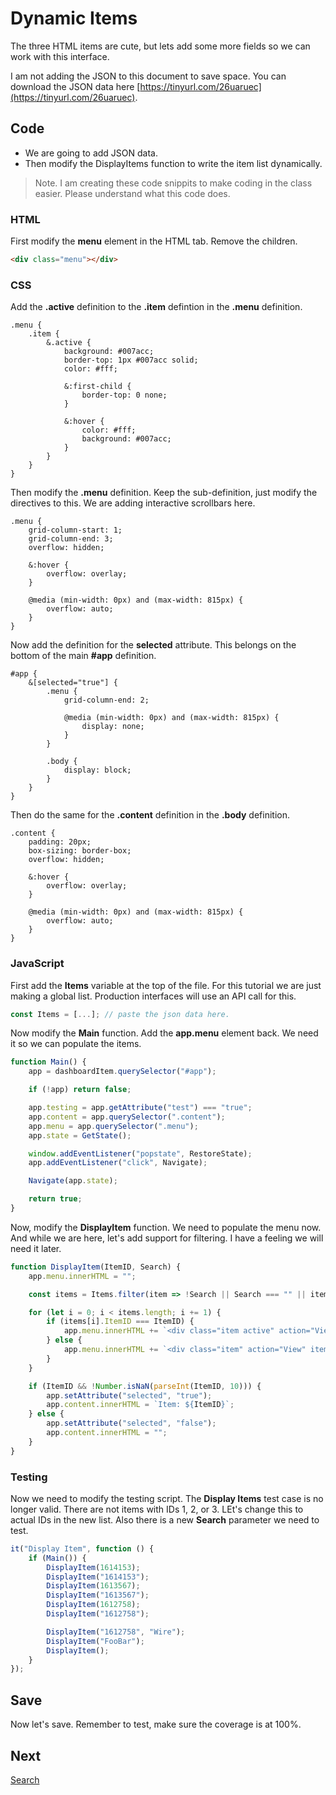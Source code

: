 # Dynamic Items

The three HTML items are cute, but lets add some more fields so we can work with this interface.

I am not adding the JSON to this document to save space. You can download the JSON data here [https://tinyurl.com/26uaruec](https://tinyurl.com/26uaruec).

## Code
* We are going to add JSON data.
* Then modify the DisplayItems function to write the item list dynamically.

> Note. I am creating these code snippits to make coding in the class easier. Please understand what this code does.

### HTML
First modify the **menu** element in the HTML tab. Remove the children.

```html
<div class="menu"></div>
```

### CSS
Add the **.active** definition to the **.item** defintion in the **.menu** definition.

```less
.menu {
    .item {
        &.active {
            background: #007acc;
            border-top: 1px #007acc solid;
            color: #fff;

            &:first-child {
                border-top: 0 none;
            }

            &:hover {
                color: #fff;
                background: #007acc;
            }
        }
    }
}
```

Then modify the **.menu** definition. Keep the sub-definition, just modify the directives to this. We are adding interactive scrollbars here.

```less
.menu {
    grid-column-start: 1;
    grid-column-end: 3;
    overflow: hidden;

    &:hover {
        overflow: overlay;
    }

    @media (min-width: 0px) and (max-width: 815px) {
        overflow: auto;
    }
}
```

Now add the definition for the **selected** attribute. This belongs on the bottom of the main **#app** definition.

```less
#app {
    &[selected="true"] {
        .menu {
            grid-column-end: 2;

            @media (min-width: 0px) and (max-width: 815px) {
                display: none;
            }
        }

        .body {
            display: block;
        }
    }
}
```

Then do the same for the **.content** definition in the **.body** definition.

```less
.content {
    padding: 20px;
    box-sizing: border-box;
    overflow: hidden;

    &:hover {
        overflow: overlay;
    }

    @media (min-width: 0px) and (max-width: 815px) {
        overflow: auto;
    }
}
```

### JavaScript
First add the **Items** variable at the top of the file. For this tutorial we are just making a global list. Production interfaces will use an API call for this.

```js
const Items = [...]; // paste the json data here.
```

Now modify the **Main** function. Add the **app.menu** element back. We need it so we can populate the items.

```js
function Main() {
    app = dashboardItem.querySelector("#app");

    if (!app) return false;

    app.testing = app.getAttribute("test") === "true";
    app.content = app.querySelector(".content");
    app.menu = app.querySelector(".menu");
    app.state = GetState();

    window.addEventListener("popstate", RestoreState);
    app.addEventListener("click", Navigate);

    Navigate(app.state);

    return true;
}
```

Now, modify the **DisplayItem** function. We need to populate the menu now. And while we are here, let's add support for filtering. I have a feeling we will need it later.

```js
function DisplayItem(ItemID, Search) {
    app.menu.innerHTML = "";

    const items = Items.filter(item => !Search || Search === "" || item.Name.toLowerCase().indexOf(Search.toLowerCase()) >= 0);

    for (let i = 0; i < items.length; i += 1) {
        if (items[i].ItemID === ItemID) {
            app.menu.innerHTML += `<div class="item active" action="View" itemid="${items[i].ItemID}">${items[i].Name}</div>`;
        } else {
            app.menu.innerHTML += `<div class="item" action="View" itemid="${items[i].ItemID}">${items[i].Name}</div>`;
        }
    }

    if (ItemID && !Number.isNaN(parseInt(ItemID, 10))) {
        app.setAttribute("selected", "true");
        app.content.innerHTML = `Item: ${ItemID}`;
    } else {
        app.setAttribute("selected", "false");
        app.content.innerHTML = "";
    }
}
```

### Testing
Now we need to modify the testing script. The **Display Items** test case is no longer valid. There are not items with IDs 1, 2, or 3. LEt's change this to actual IDs in the new list. Also there is a new **Search** parameter we need to test.

```js
it("Display Item", function () {
    if (Main()) {
        DisplayItem(1614153);
        DisplayItem("1614153");
        DisplayItem(1613567);
        DisplayItem("1613567");
        DisplayItem(1612758);
        DisplayItem("1612758");

        DisplayItem("1612758", "Wire");
        DisplayItem("FooBar");
        DisplayItem();
    }
});
```

## Save
Now let's save. Remember to test, make sure the coverage is at 100%.

## Next
[Search](/encompass/search)
